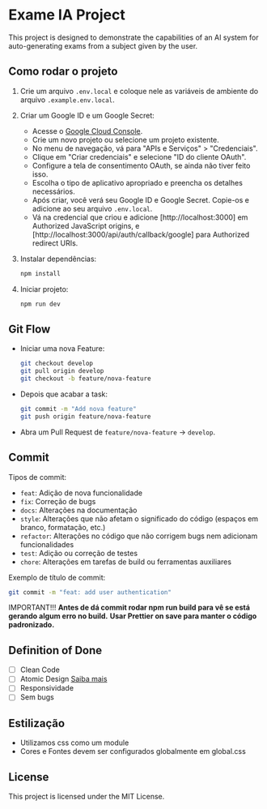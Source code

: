 # Exame IA Project

This project is designed to demonstrate the capabilities of an AI system for auto-generating exams from a subject given by the user.

## Como rodar o projeto

1. Crie um arquivo `.env.local` e coloque nele as variáveis de ambiente do arquivo `.example.env.local`.

2. Criar um Google ID e um Google Secret:

   - Acesse o [Google Cloud Console](https://console.cloud.google.com/).
   - Crie um novo projeto ou selecione um projeto existente.
   - No menu de navegação, vá para "APIs e Serviços" > "Credenciais".
   - Clique em "Criar credenciais" e selecione "ID do cliente OAuth".
   - Configure a tela de consentimento OAuth, se ainda não tiver feito isso.
   - Escolha o tipo de aplicativo apropriado e preencha os detalhes necessários.
   - Após criar, você verá seu Google ID e Google Secret. Copie-os e adicione ao seu arquivo `.env.local`.
   - Vá na credencial que criou e adicione [http://localhost:3000] em Authorized JavaScript origins, e [http://localhost:3000/api/auth/callback/google] para Authorized redirect URIs.

3. Instalar dependências:

    ```bash
    npm install
    ```

4. Iniciar projeto:

    ```bash
    npm run dev
    ```

## Git Flow

- Iniciar uma nova Feature:

    ```sh
    git checkout develop
    git pull origin develop
    git checkout -b feature/nova-feature
    ```

- Depois que acabar a task:

    ```sh
    git commit -m "Add nova feature"
    git push origin feature/nova-feature
    ```

- Abra um Pull Request de `feature/nova-feature` → `develop`.

## Commit

Tipos de commit:

- `feat`: Adição de nova funcionalidade
- `fix`: Correção de bugs
- `docs`: Alterações na documentação
- `style`: Alterações que não afetam o significado do código (espaços em branco, formatação, etc.)
- `refactor`: Alterações no código que não corrigem bugs nem adicionam funcionalidades
- `test`: Adição ou correção de testes
- `chore`: Alterações em tarefas de build ou ferramentas auxiliares

Exemplo de título de commit:

```sh
git commit -m "feat: add user authentication"
```

IMPORTANT!!!
**Antes de dá commit rodar npm run build para vê se está gerando algum erro no build.**
**Usar Prettier on save para manter o código padronizado.**

## Definition of Done

- [ ] Clean Code
- [ ] Atomic Design [Saiba mais](https://medium.com/rd-shipit/como-criar-componentes-react-com-uma-arquitetura-escal%C3%A1vel-usando-atomic-design-74a67aaf47e0)
- [ ] Responsividade
- [ ] Sem bugs

## Estilização

- Utilizamos css como um module
- Cores e Fontes devem ser configurados globalmente em global.css

## License

This project is licensed under the MIT License.
